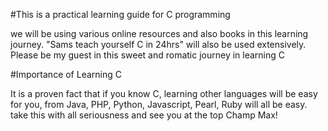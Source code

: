 #This is a practical learning guide for C programming

we will be using various online resources and also books in this learning journey.
"Sams teach yourself C in 24hrs" will also be used extensively.
Please be my guest in this sweet and romatic journey in learning C

#Importance of Learning C

It is a proven fact that if you know C, learning other languages will be easy for you, from Java, PHP, Python, Javascript, Pearl, Ruby will all be easy.
take this with all seriousness and see you at the top Champ Max!

